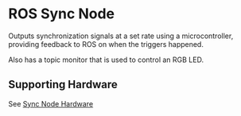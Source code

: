 # ROS Sync Node

Outputs synchronization signals at a set rate using a microcontroller, providing feedback to ROS on when the triggers happened.

Also has a topic monitor that is used to control an RGB LED.

## Supporting Hardware
See [Sync Node Hardware](https://github.com/AndersonRayner/ros_sync_node_hw)
